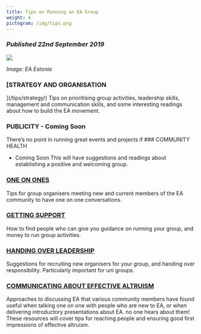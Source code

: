 ```yaml
---
title: Tips on Running an EA Group
weight: 4
pictogram: /img/tips.png
---
```

### _Published 22nd September 2019_

<p class="large_image_wrapper">
<img src="/img/tipseaestonia.jpg" />
</p>

_Image: EA Estonia_

### [STRATEGY AND ORGANISATION](/tips/strategy/)
Tips on prioritising group activities, leadership skills, management and communication skills, and some interesting readings about how to build the EA movement.

### PUBLICITY - Coming Soon
There’s no point in running great events and projects if ### COMMUNITY HEALTH - Coming Soon
This will have suggestions and readings about establishing a positive and welcoming group. 

### [ONE ON ONES](/tips/one-on-ones/)
Tips for group organisers meeting new and current members of the EA community to have one on one conversations.

### [GETTING SUPPORT](/tips/support/)
How to find people who can give you guidance on running your group, and money to run group activities. 

### [HANDING OVER LEADERSHIP](/tips/handover/) 
Suggestions for recruiting new organisers for your group, and handing over responsibility. Particularly important for uni groups.

### [COMMUNICATING ABOUT EFFECTIVE ALTRUISM](/learn/communicate-ea)
Approaches to discussing EA that various community members have found useful when talking one on one with people who are new to EA, or when delivering introductory presentations about EA. 
no one hears about them! These resources will cover tips for reaching people and ensuring good first impressions of effective altruism.



